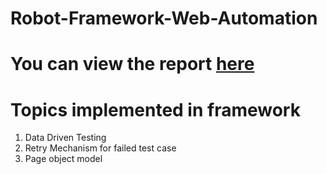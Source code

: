 # Robot-Framework-Web-Automation

# You can view the report [here](https://ragul-e.github.io/RobotFrameworkWebAutomation/)

# Topics implemented in framework

1. Data Driven Testing
2. Retry Mechanism for failed test case
3. Page object model
